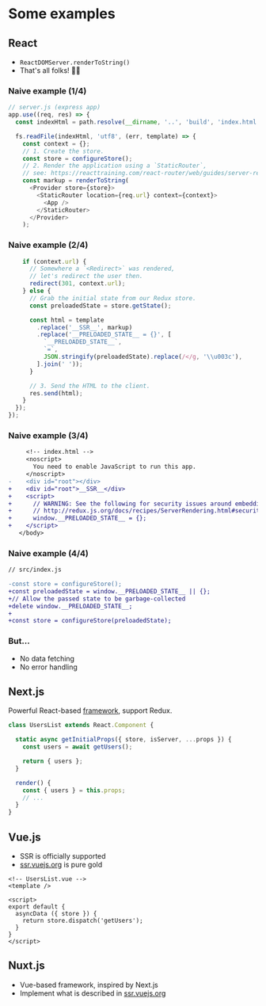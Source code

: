 # Some examples


## React

- `ReactDOMServer.renderToString()`
- That's all folks! 🤷‍♀️


### Naive example (1/4)

```js
// server.js (express app)
app.use((req, res) => {
  const indexHtml = path.resolve(__dirname, '..', 'build', 'index.html');

  fs.readFile(indexHtml, 'utf8', (err, template) => {
    const context = {};
    // 1. Create the store.
    const store = configureStore();
    // 2. Render the application using a `StaticRouter`,
    // see: https://reacttraining.com/react-router/web/guides/server-rendering.
    const markup = renderToString(
      <Provider store={store}>
        <StaticRouter location={req.url} context={context}>
          <App />
        </StaticRouter>
      </Provider>
    );
```


### Naive example (2/4)

```js
    if (context.url) {
      // Somewhere a `<Redirect>` was rendered,
      // let's redirect the user then.
      redirect(301, context.url);
    } else {
      // Grab the initial state from our Redux store.
      const preloadedState = store.getState();

      const html = template
        .replace('__SSR__', markup)
        .replace('__PRELOADED_STATE__ = {}', [
          `__PRELOADED_STATE__`,
          `=`,
          JSON.stringify(preloadedState).replace(/</g, '\\u003c'),
        ].join(' '));
      }

      // 3. Send the HTML to the client.
      res.send(html);
    }
  });
});
```


### Naive example (3/4)

``` diff
     <!-- index.html -->
     <noscript>
       You need to enable JavaScript to run this app.
     </noscript>
-    <div id="root"></div>
+    <div id="root">__SSR__</div>
+    <script>
+      // WARNING: See the following for security issues around embedding JSON in HTML:
+      // http://redux.js.org/docs/recipes/ServerRendering.html#security-considerations
+      window.__PRELOADED_STATE__ = {};
+    </script>
   </body>
```


### Naive example (4/4)

``` diff
// src/index.js

-const store = configureStore();
+const preloadedState = window.__PRELOADED_STATE__ || {};
+// Allow the passed state to be garbage-collected
+delete window.__PRELOADED_STATE__;
+
+const store = configureStore(preloadedState);
```


### But...

- No data fetching
- No error handling


## Next.js

Powerful React-based [framework](https://github.com/zeit/next.js), support
Redux.

```js
class UsersList extends React.Component {

  static async getInitialProps({ store, isServer, ...props }) {
    const users = await getUsers();

    return { users };
  }

  render() {
    const { users } = this.props;
    // ...
  }
}
```


## Vue.js

- SSR is officially supported
- [ssr.vuejs.org](https://ssr.vuejs.org/en/) is pure gold

```js+vue
<!-- UsersList.vue -->
<template />

<script>
export default {
  asyncData ({ store }) {
    return store.dispatch('getUsers');
  }
}
</script>
```


## Nuxt.js

- Vue-based framework, inspired by Next.js
- Implement what is described in [ssr.vuejs.org](https://ssr.vuejs.org/en/)
